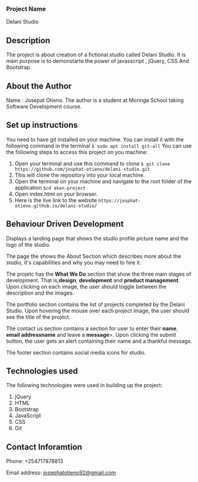### Project Name
 Delani Studio
## Description
 The project is about creation of a fictional studio called Delani Studio. It is main purpose is to demonstarte the power of javasscript , jQuery, CSS And Bootstrap.

## About the Author
Name : Josepat Otieno.
The author is a student at Moringa School taking Software Development course.
## Set up instructions
You need to have git installed on your machine. You can install it with the following command in the terminal
`$ sudo apt install git-all`
You can use the following steps to access this project on you machine:
1. Open your terminal and use this command to clone `$ git clone https://github.com/josphat-otieno/delani-studio.git`
2. This will clone the repository into your local machine.
3. Open the terminal on your machine and navigate to the root folder of the application  `$cd akan-project`
4. Open index.html on your browser.
5. Here is the live link to the website `https://josphat-otieno.github.io/delani-studio/`

## Behaviour Driven Development
<p>Displays a landing page that shows the studio profile picture name and the logo of the studio.</p>
 
  <p>The page the shows the About Section which describes more about the studio, it's capabilities and why you may need to hire it.</p>

  <p>The projetc has the <strong>What We Do</strong> section that show the three main  stages of development. That is;<strong>design</strong>, <strong>development</strong> and <strong>product management</strong>. Upon clicking on each image, the user should toggle between the description and the images.</p>

  <p>The portfolio section contains the list of projects completed by the Delani Studio. Upon hovering the mouse over each project image, the user should see the title of the project.</p>

  <p>The contact us section contains a section for user to enter their <strong>name</strong>,  <strong>email addressname</strong>  and leave a <strong>message</strong>>.
 Upon clicking the submit button, the user gets an alert containing their name and a thankful message.</p>

 <p>The footer section contains social media icons for studio.</p>
    
        
## Technologies used
The following technologies were used in building up the project:
1. jQuery
2. HTML
3. Bootstrap
4. JavaScript
5. CSS
6. Git
## Contact Inforamtion
 Phone: +254717878813

 Email address: josephatotieno92@gmail.com


